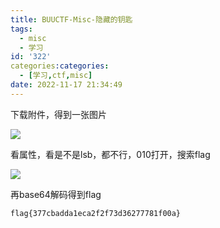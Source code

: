 ```yaml
---
title: BUUCTF-Misc-隐藏的钥匙
tags:
  - misc
  - 学习
id: '322'
categories:categories:
  - [学习,ctf,misc]
date: 2022-11-17 21:34:49
---
```


下载附件，得到一张图片

![](https://pic.niaoluo.top/%E7%BD%91%E7%AB%99%E8%B0%83%E7%94%A8/misc%E9%9C%80%E8%A6%81/%E9%9A%90%E8%97%8F%E7%9A%84%E9%92%A5%E5%8C%99.jpg)

看属性，看是不是lsb，都不行，010打开，搜索flag

![](https://pic.niaoluo.top/%E7%BD%91%E7%AB%99%E8%B0%83%E7%94%A8/misc%E9%9C%80%E8%A6%81/%E5%B1%8F%E5%B9%95%E6%88%AA%E5%9B%BE%202022-11-17%20213203.jpg)

再base64解码得到flag

```
flag{377cbadda1eca2f2f73d36277781f00a}
```